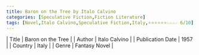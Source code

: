 ```yaml
---
title: Baron on the Tree by Italo Calvino
categories: [Speculative Fiction,Fiction Literature]
tags: [Novel,Italo Calvino,Speculative Fiction,Italy,⭐⭐⭐⭐⭐⭐☆☆☆☆ 6/10]
---     
```

| Title | Baron on the Tree  |
| Author |  Italo Calvino  |
| Publication Date | 1957   |
| Country | Italy |
| Genre | Fantasy Novel  |
        